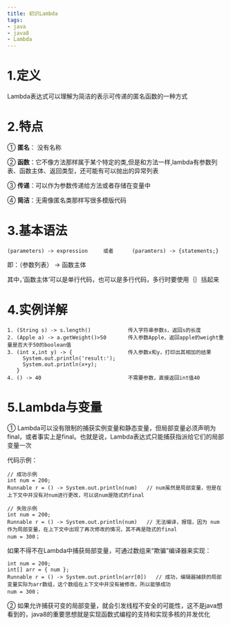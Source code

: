 ```yaml
---
title: 初识Lambda
tags: 
- java
- java8
- Lambda
---
```


# 1.定义

Lambda表达式可以理解为简洁的表示可传递的匿名函数的一种方式



# 2.特点

① **匿名**： 没有名称

② **函数**：它不像方法那样属于某个特定的类,但是和方法一样,lambda有参数列表、函数主体、返回类型，还可能有可以抛出的异常列表

③ **传递**：可以作为参数传递给方法或者存储在变量中

④ **简洁**：无需像匿名类那样写很多模版代码



# 3.基本语法

```
(parameters) -> expression     或者      (paramters) -> {statements;}
```

即：（参数列表） -> 函数主体

其中，’函数主体’可以是单行代码，也可以是多行代码，多行时要使用｛｝括起来



# 4.实例详解

```
1. (String s) -> s.length()            传入字符串参数s，返回s的长度
2. (Apple a) -> a.getWeight()>50       传入参数Apple，返回apple的weight重量是否大于50的boolean值
3. (int x,int y) -> {                  传入参数x和y，打印出其相加的结果
     System.out.println('result:');
     System.out.println(x+y);
   }
4. () -> 40                            不需要参数，直接返回int值40
```



# 5.Lambda与变量

① Lambda可以没有限制的捕获实例变量和静态变量，但局部变量必须声明为final，或者事实上是final。也就是说，Lambda表达式只能捕获指派给它们的局部变量一次

代码示例：

```
// 成功示例
int num = 200;                              
Runnable r = () -> System.out.println(num)   // num虽然是局部变量，但是在上下文中并没有对num进行更改，可以说num是隐式的final

// 失败示例
int num = 200;
Runnable r = () -> System.out.println(num)   // 无法编译，报错，因为 num 作为局部变量，在上下文中出现了再次修改的情况，其不再是隐式的final
num = 300；
```



如果不得不在Lambda中捕获局部变量，可通过数组来“欺骗”编译器来实现：

```
int num = 200;
int[] arr = { num };
Runnable r = () -> System.out.println(arr[0])   // 成功，编辑器捕获的局部变量实际为arr数组，这个数组在上下文中并没有被修改，所以能够成功
num = 300；
```



② 如果允许捕获可变的局部变量，就会引发线程不安全的可能性，这不是java想看到的，java8的重要思想就是实现函数式编程的支持和实现多核的并发优化